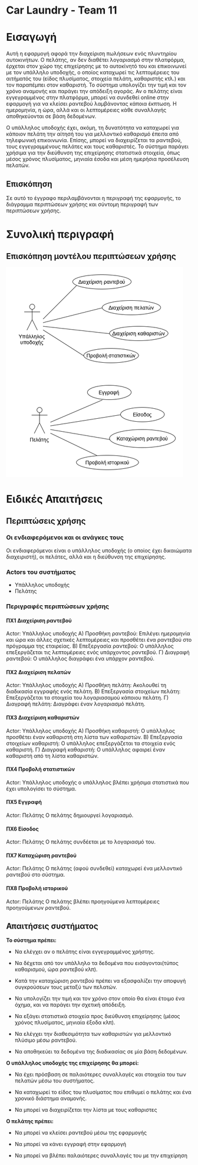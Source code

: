 # Car Laundry - Team 11

# Εισαγωγή

Αυτή η εφαρμογή αφορά την διαχείριση πωλήσεων ενός πλυντηρίου αυτοκινήτων. Ο πελάτης, αν δεν διαθέτει λογαριασμό στην πλατφόρμα, έρχεται στον χώρο της επιχείρησης με το αυτοκίνητό του και επικοινωνεί με τον υπάλληλο υποδοχής, ο οποίος καταχωρεί τις λεπτομέρειες του αιτήματός του (είδος πλυσίματος, στοιχεία πελάτη, καθαριστής κτλ.) και τον παραπέμπει στον καθαριστή. Το σύστημα υπολογίζει την τιμή και τον χρόνο αναμονής και παράγει την απόδειξη αγοράς. Αν ο πελάτης είναι εγγεγραμμένος στην πλατφόρμα, μπορεί να συνδεθεί online στην εφαρμογή για να κλείσει ραντεβού λαμβάνοντας κάποια έκπτωση. Η ημερομηνία, η ώρα, αλλά και οι λεπτομέρειες κάθε συναλλαγής αποθηκεύονται σε βάση δεδομένων. 

Ο υπάλληλος υποδοχής έχει, ακόμη, τη δυνατότητα να καταχωρεί για κάποιον πελάτη την αίτησή του για μελλοντικό καθαρισμό  έπειτα από τηλεφωνική επικοινωνία. Επίσης, μπορεί να διαχειρίζεται τα ραντεβού, τους εγγεγραμμένους πελάτες και τους καθαριστές. Το σύστημα παράγει χρήσιμα για την διεύθυνση της επιχείρησης στατιστικά στοιχεία, όπως μέσος χρόνος πλυσίματος, μηνιαία έσοδα και μέση ημερήσια προσέλευση πελατών.


## Επισκόπηση

Σε αυτό το έγγραφο περιλαμβάνονται η περιγραφή της εφαρμογής, το διάγραμμα περιπτώσεων χρήσης και σύντομη περιγραφή των περιπτώσεων χρήσης.

# Συνολική περιγραφή

## Επισκόπηση μοντέλου περιπτώσεων χρήσης

![Διάγραμμα περιπτώσεων χρήσης](requirements/use-case-diagram.png)

# Ειδικές Απαιτήσεις 

## Περιπτώσεις χρήσης

### Οι ενδιαφερόμενοι και οι ανάγκες τους

Οι ενδιαφερόμενοι είναι ο υπάλληλος υποδοχής (ο οποίος έχει δικαιώματα διαχειριστή), οι πελάτες, αλλά και η διεύθυνση της επιχείρησης.

### Actors του συστήματος

* Υπάλληλος υποδοχής
* Πελάτης

### Περιγραφές περιπτώσεων χρήσης

#### ΠΧ1 Διαχείριση ραντεβού
Actor: Υπάλληλος υποδοχής
Α) Προσθήκη ραντεβού: Επιλέγει ημερομηνία και ώρα και άλλες σχετικές λεπτομέρειες και προσθέτει ένα ραντεβού στο πρόγραμμα της εταιρείας.
Β) Επεξεργασία ραντεβού: Ο υπάλληλος επεξεργάζεται τις λεπτομέρειες ενός υπάρχοντος ραντεβού.
Γ) Διαγραφή ραντεβού:  Ο υπάλληλος διαγράφει ένα υπάρχον ραντεβού.

#### ΠΧ2 Διαχείριση πελατών
Actor: Υπάλληλος υποδοχής
Α) Προσθήκη πελάτη: Ακολουθεί τη διαδικασία εγγραφής ενός πελάτη.
Β) Επεξεργασία στοιχείων πελάτη: Επεξεργάζεται τα στοιχεία του λογαριασαμού κάποιου πελάτη.
Γ) Διαγραφή πελάτη: Διαγράφει έναν λογαριασμό πελάτη.

#### ΠΧ3 Διαχείριση καθαριστών
Actor: Υπάλληλος υποδοχής
Α) Προσθήκη καθαριστή: Ο υπάλληλος προσθέτει έναν καθαριστή στη λίστα των καθαριστών.
Β) Επεξεργασία στοιχείων καθαριστή: Ο υπάλληλος επεξεργάζεται τα στοιχεία ενός καθαριστή.
Γ) Διαγραφή καθαριστή: Ο υπάλληλος αφαιρεί έναν καθαριστή από τη λίστα καθαριστών.

#### ΠΧ4 Προβολή στατιστικών
Actor: Υπάλληλος υποδοχής
ο υπάλληλος βλέπει χρήσιμα στατιστικά που έχει υπολογίσει το σύστημα.

#### ΠΧ5 Εγγραφή
Actor: Πελάτης
Ο πελάτης δημιουργεί λογαριασμό.

#### ΠΧ6 Είσοδος
Actor: Πελάτης
Ο πελάτης συνδέεται με το λογαριασμό του.

#### ΠΧ7 Καταχώριση ραντεβού
Actor: Πελάτης
Ο πελάτης (αφού συνδεθεί) καταχωρεί ένα μελλοντικό ραντεβού στο σύστημα.

#### ΠΧ8 Προβολή ιστορικού
Actor: Πελάτης
Ο πελάτης βλέπει προηγούμενα λεπτομέρειες προηγούμενων ραντεβού.

## Απαιτήσεις συστήματος

 **Το σύστημα πρέπει:**
		 
 - Να ελέγχει αν ο πελάτης είναι εγγεγραμμένος χρήστης.
   
 - Να δέχεται από τον υπάλληλο τα δεδομένα που εισάγονται(τύπος καθαρισμού, ώρα ραντεβού κλπ).
   	  
 - Κατά την καταχώριση ραντεβού πρέπει να εξασφαλίζει την αποφυγή
   	   συγκρούσεων τους μεταξύ των πελατών.
 - Να υπολογίζει την τιμή και τον χρόνο στον οποίο θα είναι έτοιμο ένα
   	   όχημα, και να παράγει την σχετική απόδειξη.

 - Να εξάγει στατιστικά στοιχεία προς διεύθυνση επιχείρησης (μέσος χρόνος πλυσίματος, μηνιαία έξοδα κλπ).
	   
 - Να ελέγχει την διαθεσιμότητα των καθαριστών για μελλοντικό πλύσιμο μέσω ραντεβού.
 
 - Να αποθηκεύει τα δεδομένα της διαδικασίας σε μία βάση δεδομένων.


**O υπάλληλος υποδοχής της επιχείρησης θα μπορεί:**
		 
	 
 - Να έχει πρόσβαση σε παλαιότερες συναλλαγές και στοιχεία του των πελατών μέσω του συστήματος.
 
 - Να καταχωρεί το είδος του πλυσίματος που επιθυμεί ο πελάτης και ένα χρονικό διάστημα αναμονής.
 -  Να μπορεί να διαχειρίζεται την λίστα με τους καθαριστες
 
**Ο πελάτης πρέπει:**
  
 - Να μπορεί να κλείσει ραντεβού μέσω της εφαρμογής
 
 - Να μπορεί να κάνει εγγραφή στην εφαρμογή
 
 - Να μπορεί να βλέπει παλαιότερες συναλλαγές του με την επιχείρηση